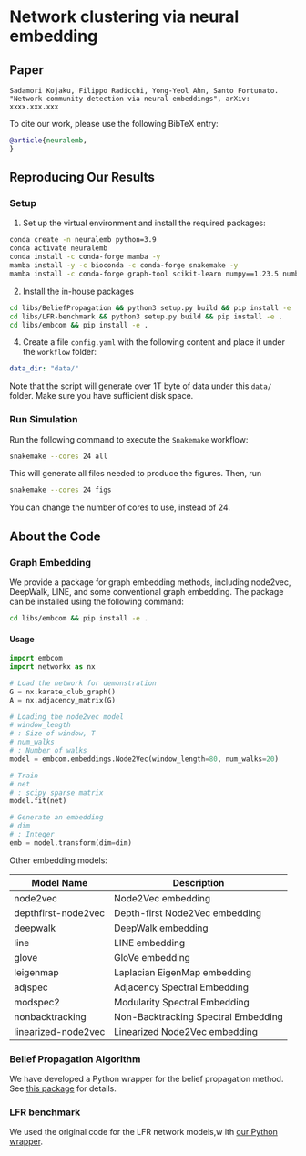 # Network clustering via neural embedding

## Paper
```
Sadamori Kojaku, Filippo Radicchi, Yong-Yeol Ahn, Santo Fortunato. "Network community detection via neural embeddings", arXiv: xxxx.xxx.xxx
```

To cite our work, please use the following BibTeX entry:
```bibtex
@article{neuralemb,
}
```

## Reproducing Our Results

### Setup

1. Set up the virtual environment and install the required packages:
```bash
conda create -n neuralemb python=3.9
conda activate neuralemb
conda install -c conda-forge mamba -y
mamba install -y -c bioconda -c conda-forge snakemake -y
mamba install -c conda-forge graph-tool scikit-learn numpy==1.23.5 numba scipy pandas networkx seaborn matplotlib gensim ipykernel tqdm black -y
```

2. Install the in-house packages

```bash
cd libs/BeliefPropagation && python3 setup.py build && pip install -e .
cd libs/LFR-benchmark && python3 setup.py build && pip install -e .
cd libs/embcom && pip install -e .
```

4. Create a file `config.yaml` with the following content and place it under the `workflow` folder:
```yaml
data_dir: "data/"
```

Note that the script will generate over 1T byte of data under this `data/` folder. Make sure you have sufficient disk space.

### Run Simulation

Run the following command to execute the `Snakemake` workflow:
```bash
snakemake --cores 24 all
```
This will generate all files needed to produce the figures. Then, run
```bash
snakemake --cores 24 figs
```
You can change the number of cores to use, instead of 24.

## About the Code

### Graph Embedding

We provide a package for graph embedding methods, including node2vec, DeepWalk, LINE, and some conventional graph embedding. The package can be installed using the following command:
```bash
cd libs/embcom && pip install -e .
```

#### Usage
```python
import embcom
import networkx as nx

# Load the network for demonstration
G = nx.karate_club_graph()
A = nx.adjacency_matrix(G)

# Loading the node2vec model
# window_length
# : Size of window, T
# num_walks
# : Number of walks
model = embcom.embeddings.Node2Vec(window_length=80, num_walks=20)

# Train
# net
# : scipy sparse matrix
model.fit(net)

# Generate an embedding
# dim
# : Integer
emb = model.transform(dim=dim)
```

Other embedding models:

| Model Name                     | Description                                      |
|-------------------------------|--------------------------------------------------|
| node2vec                      | Node2Vec embedding                               |
| depthfirst-node2vec           | Depth-first Node2Vec embedding                   |
| deepwalk                      | DeepWalk embedding                               |
| line                          | LINE embedding                                   |
| glove                         | GloVe embedding                                  |
| leigenmap                     | Laplacian EigenMap embedding                     |
| adjspec                       | Adjacency Spectral Embedding                     |
| modspec2                      | Modularity Spectral Embedding                    |
| nonbacktracking               | Non-Backtracking Spectral Embedding              |
| linearized-node2vec           | Linearized Node2Vec embedding                    |


### Belief Propagation Algorithm

We have developed a Python wrapper for the belief propagation method. See [this package](https://github.com/skojaku/BeliefPropagation) for details.


### LFR benchmark

We used the original code for the LFR network models,w ith [our Python wrapper](https://github.com/skojaku/LFR-benchmark).